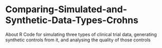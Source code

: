 # Comparing-Simulated-and-Synthetic-Data-Types-Crohns
About R Code for simulating three types of clinical trial data, generating synthetic controls from it, and analysing the quality of those controls
